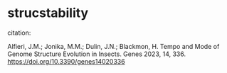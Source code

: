 # strucstability

citation:

Alfieri, J.M.; Jonika, M.M.; Dulin, J.N.; Blackmon, H. Tempo and Mode of Genome Structure Evolution in Insects. Genes 2023, 14, 336. https://doi.org/10.3390/genes14020336

